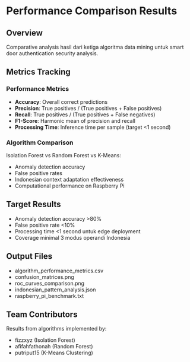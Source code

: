 # Performance Comparison Results

## Overview
Comparative analysis hasil dari ketiga algoritma data mining untuk smart door authentication security analysis.

## Metrics Tracking

### Performance Metrics
- **Accuracy**: Overall correct predictions
- **Precision**: True positives / (True positives + False positives)
- **Recall**: True positives / (True positives + False negatives)
- **F1-Score**: Harmonic mean of precision and recall
- **Processing Time**: Inference time per sample (target <1 second)

### Algorithm Comparison
Isolation Forest vs Random Forest vs K-Means:
- Anomaly detection accuracy
- False positive rates
- Indonesian context adaptation effectiveness
- Computational performance on Raspberry Pi

## Target Results
- Anomaly detection accuracy >80%
- False positive rate <10%
- Processing time <1 second untuk edge deployment
- Coverage minimal 3 modus operandi Indonesia

## Output Files
- algorithm_performance_metrics.csv
- confusion_matrices.png
- roc_curves_comparison.png
- indonesian_pattern_analysis.json
- raspberry_pi_benchmark.txt

## Team Contributors
Results from algorithms implemented by:
- fizzxyz (Isolation Forest)
- afifahfathonah (Random Forest)
- putriput15 (K-Means Clustering)
